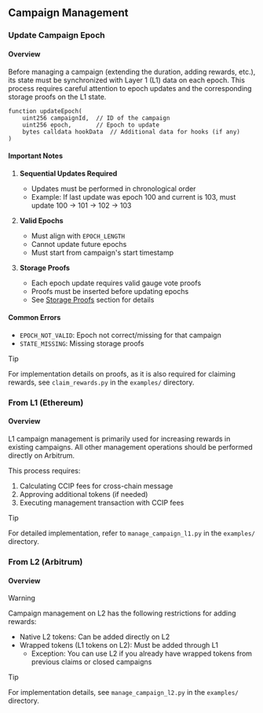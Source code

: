 ## Campaign Management

### Update Campaign Epoch

#### Overview

Before managing a campaign (extending the duration, adding rewards, etc.), its state must be synchronized with Layer 1 (L1) data on each epoch. This process requires careful attention to epoch updates and the corresponding storage proofs on the L1 state.

```solidity
function updateEpoch(
    uint256 campaignId,  // ID of the campaign
    uint256 epoch,       // Epoch to update
    bytes calldata hookData  // Additional data for hooks (if any)
)
```

#### Important Notes

1. **Sequential Updates Required**
   - Updates must be performed in chronological order
   - Example: If last update was epoch 100 and current is 103, must update 100 → 101 → 102 → 103

2. **Valid Epochs**
   - Must align with `EPOCH_LENGTH`
   - Cannot update future epochs
   - Must start from campaign's start timestamp

3. **Storage Proofs**
   - Each epoch update requires valid gauge vote proofs
   - Proofs must be inserted before updating epochs
   - See [Storage Proofs](./storage_proofs.md) section for details

#### Common Errors
- `EPOCH_NOT_VALID`: Epoch not correct/missing for that campaign
- `STATE_MISSING`: Missing storage proofs

> [!TIP]
> For implementation details on proofs, as it is also required for claiming rewards, see `claim_rewards.py` in the `examples/` directory.

### From L1 (Ethereum)

#### Overview

L1 campaign management is primarily used for increasing rewards in existing campaigns. All other management operations should be performed directly on Arbitrum.

This process requires:

1. Calculating CCIP fees for cross-chain message
2. Approving additional tokens (if needed)
3. Executing management transaction with CCIP fees

> [!TIP]
> For detailed implementation, refer to `manage_campaign_l1.py` in the `examples/` directory.

### From L2 (Arbitrum)

#### Overview

> [!WARNING]
> Campaign management on L2 has the following restrictions for adding rewards:
> - Native L2 tokens: Can be added directly on L2
> - Wrapped tokens (L1 tokens on L2): Must be added through L1
>   - Exception: You can use L2 if you already have wrapped tokens from previous claims or closed campaigns

> [!TIP]
> For implementation details, see `manage_campaign_l2.py` in the `examples/` directory.
